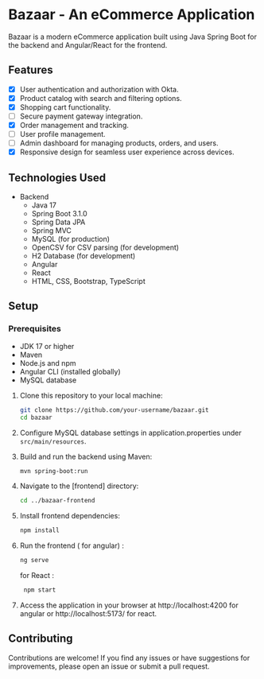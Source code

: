 # Bazaar - An eCommerce Application
Bazaar is a modern eCommerce application built using Java Spring Boot for the backend and Angular/React for the frontend.


## Features
- [x] User authentication and authorization with Okta.
- [x] Product catalog with search and filtering options.
- [x] Shopping cart functionality.
- [ ] Secure payment gateway integration.
- [x] Order management and tracking.
- [ ] User profile management.
- [ ] Admin dashboard for managing products, orders, and users.
- [x] Responsive design for seamless user experience across devices.

## Technologies Used
  - Backend
    - Java 17
    - Spring Boot 3.1.0
    - Spring Data JPA
    - Spring MVC
    - MySQL (for production)
    - OpenCSV for CSV parsing (for development)
    - H2 Database (for development)
    - Angular
    - React
    - HTML, CSS, Bootstrap, TypeScript

## Setup
### Prerequisites
- JDK 17 or higher
- Maven
- Node.js and npm
- Angular CLI (installed globally)
- MySQL database

1. Clone this repository to your local machine:
    ```bash
    git clone https://github.com/your-username/bazaar.git
    cd bazaar
    ```
2. Configure MySQL database settings in application.properties under `src/main/resources`.
3. Build and run the backend using Maven:
    ```bash
    mvn spring-boot:run
    ```

4. Navigate to the [frontend] directory:
    ```bash
    cd ../bazaar-frontend
    ```
5. Install frontend dependencies:
    ```bash
    npm install
    ```
6. Run the frontend ( for angular) :
    ```bash
    ng serve
    ```
   for React :
   ```bash
    npm start
    ```
   
8. Access the application in your browser at http://localhost:4200 for angular
   or http://localhost:5173/ for react.

## Contributing
Contributions are welcome! If you find any issues or have suggestions for improvements, please open an issue or submit a pull request.
